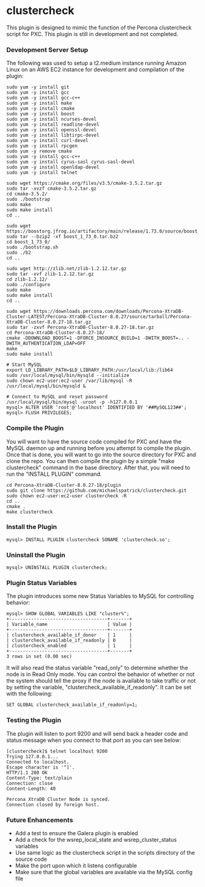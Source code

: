 # clustercheck
This plugin is designed to mimic the function of the Percona clustercheck script for PXC. This plugin is still in development and not completed.

### Development Server Setup

The following was used to setup a t2.medium instance running Amazon Linux on an AWS EC2 instance for development and compilation of the plugin:

    sudo yum -y install git
    sudo yum -y install gcc
    sudo yum -y install gcc-c++
    sudo yum -y install make
    sudo yum -y install cmake
    sudo yum -y install boost
    sudo yum -y install ncurses-devel
    sudo yum -y install readline-devel
    sudo yum -y install openssl-devel
    sudo yum -y install libtirpc-devel
    sudo yum -y install curl-devel
    sudo yum -y install rpcgen
    sudo yum -y remove cmake
    sudo yum -y install gcc-c++
    sudo yum -y install cyrus-sasl cyrus-sasl-devel
    sudo yum -y install openldap-devel
    sudo yum -y install telnet

    sudo wget https://cmake.org/files/v3.5/cmake-3.5.2.tar.gz
    sudo tar -xvzf cmake-3.5.2.tar.gz
    cd cmake-3.5.2/
    sudo ./bootstrap
    sudo make
    sudo make install
    cd ..

    sudo wget https://boostorg.jfrog.io/artifactory/main/release/1.73.0/source/boost_1_73_0.tar.bz2
    sudo tar --bzip2 -xf boost_1_73_0.tar.bz2
    cd boost_1_73_0/
    sudo ./bootstrap.sh
    sudo ./b2
    cd ..

    sudo wget http://zlib.net/zlib-1.2.12.tar.gz
    sudo tar -xvf zlib-1.2.12.tar.gz
    cd zlib-1.2.12/
    sudo ./configure
    sudo make
    sudo make install
    cd ..

    sudo wget https://downloads.percona.com/downloads/Percona-XtraDB-Cluster-LATEST/Percona-XtraDB-Cluster-8.0.27/source/tarball/Percona-XtraDB-Cluster-8.0.27-18.tar.gz
    sudo tar -zxvf Percona-XtraDB-Cluster-8.0.27-18.tar.gz
    cd Percona-XtraDB-Cluster-8.0.27-18/
    cmake -DDOWNLOAD_BOOST=1 -DFORCE_INSOURCE_BUILD=1 -DWITH_BOOST=.. -DWITH_AUTHENTICATION_LDAP=OFF
    make
    sudo make install

    # Start MySQL
    export LD_LIBRARY_PATH=$LD_LIBRARY_PATH:/usr/local/lib:/lib64
    sudo /usr/local/mysql/bin/mysqld --initialize
    sudo chown ec2-user:ec2-user /var/lib/mysql -R
    /usr/local/mysql/bin/mysqld &
    
    # Connect to MySQL and reset password
    /usr/local/mysql/bin/mysql -uroot -p -h127.0.0.1
    mysql> ALTER USER 'root'@'localhost' IDENTIFIED BY '##MySQL123##';
    mysql> FLUSH PRIVILEGES;

### Compile the Plugin

You will want to have the source code compiled for PXC and have the MySQL daemon up and running before you attempt to compile the plugin.  Once that is done, you will want to go into the source directory for PXC and clone the repo.  You can then compile the plugin by a simple "make clustercheck" command in the base directory.  After that, you will need to run the "INSTALL PLUGIN" command.

    cd Percona-XtraDB-Cluster-8.0.27-18/plugin
    sudo git clone https://github.com/michaelspatrick/clustercheck.git
    sudo chown ec2-user:ec2-user clustercheck -R
    cd ..
    cmake .
    make clustercheck

### Install the Plugin
    mysql> INSTALL PLUGIN clustercheck SONAME 'clustercheck.so';
    
### Uninstall the Plugin
    mysql> UNINSTALL PLUGIN clustercheck;
    
### Plugin Status Variables

The plugin introduces some new Status Variables to MySQL for controlling behavior:

    mysql> SHOW GLOBAL VARIABLES LIKE "cluster%";
    +------------------------------------+-------+
    | Variable_name                      | Value |
    +------------------------------------+-------+
    | clustercheck_available_if_donor    | 1     |
    | clustercheck_available_if_readonly | 0     |
    | clustercheck_enabled               | 1     |
    +------------------------------------+-------+
    3 rows in set (0.00 sec)
    
It will also read the status variable "read_only" to determine whether the node is in Read Only mode.  You can control the behavior of whether or not the system should tell the proxy if the node is available to take traffic or not by setting the variable, "clustercheck_available_if_readonly".  It can be set with the following:

    SET GLOBAL clustercheck_available_if_readonly=1;
    
### Testing the Plugin

The plugin will listen to port 9200 and will send back a header code and status message when you connect to that port as you can see below:

    [clustercheck]$ telnet localhost 9200
    Trying 127.0.0.1...
    Connected to localhost.
    Escape character is '^]'.
    HTTP/1.1 200 OK
    Content-Type: text/plain
    Connection: close
    Content-Length: 40
    
    Percona XtraDB Cluster Node is synced.
    Connection closed by foreign host.
    
### Future Enhancements
* Add a test to ensure the Galera plugin is enabled
* Add a check for the wsrep_local_state and wsrep_cluster_status variables
* Use same logic as the clustercheck script in the scripts directory of the source code
* Make the port upon which it listens configurable
* Make sure that the global variables are available via the MySQL config file
